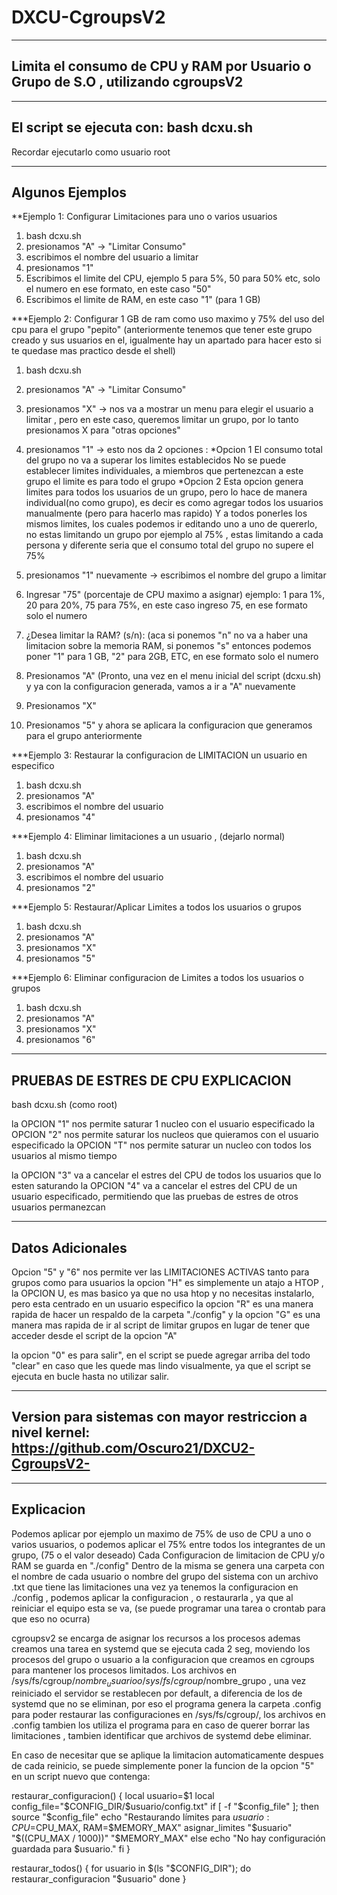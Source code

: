 # DXCU-CgroupsV2
---------------------------------------------------------------------------------
Limita el consumo de CPU y RAM por Usuario o Grupo de S.O , utilizando cgroupsV2
---------------------------------------------------------------------------------
--------------------------
El script se ejecuta con: bash dcxu.sh 
--------------------------
Recordar ejecutarlo como usuario root



----------------
Algunos Ejemplos
----------------
**Ejemplo 1: Configurar Limitaciones para uno o varios usuarios

1) bash dcxu.sh
2) presionamos "A" -> "Limitar Consumo"
3) escribimos el nombre del usuario a limitar
4) presionamos "1"
5) Escribimos el limite del CPU, ejemplo 5 para 5%, 50 para 50% etc, solo el numero en ese formato, en este caso "50"
6) Escribimos el limite de RAM, en este caso "1" (para 1 GB)


***Ejemplo 2: Configurar 1 GB de ram como uso maximo y 75% del uso del cpu para el grupo "pepito" (anteriormente tenemos que tener este grupo creado y sus usuarios en el, igualmente hay un apartado para hacer esto si te quedase mas practico desde el shell)

1) bash dcxu.sh
2) presionamos "A" -> "Limitar Consumo"
3) presionamos "X" -> nos va a mostrar un menu para elegir el usuario a limitar , pero en este caso, queremos limitar un grupo, por lo tanto presionamos X para "otras opciones"
4) presionamos "1" -> esto nos da 2 opciones : *Opcion 1 El consumo total del grupo no va a superar los limites establecidos No se puede establecer limites individuales, a miembros que pertenezcan a este grupo el limite es para todo el grupo
                                                *Opcion 2 Esta opcion genera limites para todos los usuarios de un grupo, pero lo hace de manera individual(no como grupo), es decir es como agregar todos los usuarios manualmente (pero para hacerlo mas rapido)
                                                Y a todos ponerles los mismos limites, los cuales podemos ir editando uno a uno de quererlo, no estas limitando un grupo por ejemplo al 75% , estas limitando a cada persona y
                                                diferente seria que el consumo total del grupo no supere el 75%

5) presionamos "1" nuevamente -> escribimos el nombre del grupo a limitar
6) Ingresar "75" (porcentaje de CPU maximo a asignar) ejemplo: 1 para 1%, 20 para 20%, 75 para 75%, en este caso ingreso 75, en ese formato solo el numero
7) ¿Desea limitar la RAM? (s/n): (aca si ponemos "n" no va a haber una limitacion sobre la memoria RAM, si ponemos  "s" entonces podemos poner "1" para 1 GB, "2" para 2GB, ETC, en ese formato solo el numero
8) Presionamos "A" (Pronto, una vez en el menu inicial del script (dcxu.sh) y ya con la configuracion generada, vamos a ir a "A" nuevamente
9) Presionamos "X"
10) Presionamos "5" y ahora se aplicara la configuracion que generamos para el grupo anteriormente

***Ejemplo 3: Restaurar la configuracion de LIMITACION un usuario en especifico
1) bash dcxu.sh
2) presionamos "A"
3) escribimos el nombre del usuario
4) presionamos "4"


***Ejemplo 4: Eliminar limitaciones a un usuario , (dejarlo normal)

1) bash dcxu.sh
2) presionamos "A"
3) escribimos el nombre del usuario
4) presionamos "2"


***Ejemplo 5: Restaurar/Aplicar Limites a todos los usuarios o grupos

1) bash dcxu.sh
2) presionamos "A"
3) presionamos "X"
4) presionamos "5"

***Ejemplo 6: Eliminar configuracion de Limites a todos los usuarios o grupos

1) bash dcxu.sh
2) presionamos "A"
3) presionamos "X"
4) presionamos "6"

------------------------------------
PRUEBAS DE ESTRES DE CPU EXPLICACION
------------------------------------
bash dcxu.sh (como root)

la OPCION "1" nos permite saturar 1 nucleo con el usuario especificado
la OPCION "2" nos permite saturar los nucleos que quieramos con el usuario especificado
la OPCION "T" nos permite saturar un nucleo con todos los usuarios al mismo tiempo

la OPCION "3" va a cancelar el estres del CPU de todos los usuarios que lo esten saturando
la OPCION "4" va a cancelar el estres del CPU de un usuario especificado, permitiendo que las pruebas de estres de otros usuarios permanezcan


------------------
Datos Adicionales
------------------

Opcion "5" y "6" nos permite ver las LIMITACIONES ACTIVAS tanto para grupos como para usuarios
la opcion "H" es simplemente un atajo a HTOP , la OPCION U, es mas basico ya que no usa htop y no necesitas instalarlo, pero esta centrado en un usuario especifico
la opcion "R" es una manera rapida de hacer un respaldo de la carpeta "./config" y la opcion "G"  es una manera mas rapida de ir al script de limitar grupos en lugar de tener que acceder desde el script de la opcion "A"

la opcion "0" es para salir", en el script se puede agregar arriba del todo "clear" en caso que les quede mas lindo visualmente, ya que el script se ejecuta en bucle hasta no utilizar salir.

--------------------------------------------------------------------------------------------------------
Version para sistemas con mayor restriccion a nivel kernel: https://github.com/Oscuro21/DXCU2-CgroupsV2-
--------------------------------------------------------------------------------------------------------

-----------
Explicacion
-----------
Podemos aplicar por ejemplo un maximo de 75% de uso de CPU a uno o varios usuarios, o podemos aplicar el 75% entre todos los integrantes de un grupo, (75 o el valor deseado)
Cada Configuracion de limitacion de CPU y/o RAM se guarda en "./config"
Dentro de la misma se genera una carpeta con el nombre de cada usuario o nombre del grupo del sistema con un archivo .txt que tiene las limitaciones
una vez ya tenemos la configuracion en ./config , podemos aplicar la configuracion , o restaurarla , ya que al reiniciar el equipo esta se va, (se puede programar una tarea o crontab para que eso no ocurra)

cgroupsv2 se encarga de asignar los recursos a los procesos
ademas creamos una tarea en systemd que se ejecuta cada 2 seg, moviendo los procesos del grupo o usuario a la configuracion que creamos en cgroups para mantener los procesos limitados.
Los archivos en  /sys/fs/cgroup/$nombre_usuario o  /sys/fs/cgroup/$nombre_grupo , una vez reiniciado el servidor se restablecen por default, a diferencia de los de systemd que no se eliminan,
por eso el programa genera la carpeta .config para poder restaurar las configuraciones en /sys/fs/cgroup/, los archivos en .config tambien los utiliza el programa para en caso de querer borrar
las limitaciones , tambien identificar que archivos de systemd debe eliminar. 

En caso de necesitar que se aplique la limitacion automaticamente despues de cada reinicio, se puede simplemente poner la funcion de la opcion "5" en un script nuevo que contenga:


restaurar_configuracion() {
    local usuario=$1
    local config_file="$CONFIG_DIR/$usuario/config.txt"
    if [ -f "$config_file" ]; then
        source "$config_file"
        echo "Restaurando límites para $usuario: CPU=$CPU_MAX, RAM=$MEMORY_MAX"
        asignar_limites "$usuario" "$((CPU_MAX / 1000))" "$MEMORY_MAX"
    else
        echo "No hay configuración guardada para $usuario."
    fi
}


restaurar_todos() {
    for usuario in $(ls "$CONFIG_DIR"); do
        restaurar_configuracion "$usuario"
    done
}









